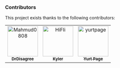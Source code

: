 ### Contributors

This project exists thanks to the following contributors:

<!-- readme: contributors,Mahmud0808/-,dependabot/-,crowdin-bot/- -start -->
<table>
	<tbody>
		<tr>
            <td align="center">
                <a href="https://github.com/Mahmud0808">
                    <img src="https://private-avatars.githubusercontent.com/u/29881338?jwt=eyJhbGciOiJIUzI1NiIsInR5cCI6IkpXVCJ9.eyJpc3MiOiJnaXRodWIuY29tIiwiYXVkIjoicmF3LmdpdGh1YnVzZXJjb250ZW50LmNvbSIsImtleSI6ImtleTEiLCJleHAiOjE3MzM5ODY1NjAsIm5iZiI6MTczMzk4NTM2MCwicGF0aCI6Ii91LzI5ODgxMzM4In0.Ek7YvVTDZvBWNZffEqr50MTF5jM9ICOt-MhmwbLWcds&v=4" width="100;" alt="Mahmud0808"/>
                    <br />
                    <sub><b>DrDisagree</b></sub>
                </a>
            </td>
            <td align="center">
                <a href="https://github.com/HiFIi">
                    <img src="https://private-avatars.githubusercontent.com/u/7686387?jwt=eyJhbGciOiJIUzI1NiIsInR5cCI6IkpXVCJ9.eyJpc3MiOiJnaXRodWIuY29tIiwiYXVkIjoicmF3LmdpdGh1YnVzZXJjb250ZW50LmNvbSIsImtleSI6ImtleTEiLCJleHAiOjE3MzM5ODU4NDAsIm5iZiI6MTczMzk4NDY0MCwicGF0aCI6Ii91Lzc2ODYzODcifQ.ooq1bS8ch_-D7JRzvkYlRA_brxBmjHX8yNxvY-xWkw0&v=4" width="100;" alt="HiFIi"/>
                    <br />
                    <sub><b>Kyler</b></sub>
                </a>
            </td>
            <td align="center">
                <a href="https://github.com/yurtpage">
                    <img src="https://private-avatars.githubusercontent.com/u/155876573?jwt=eyJhbGciOiJIUzI1NiIsInR5cCI6IkpXVCJ9.eyJpc3MiOiJnaXRodWIuY29tIiwiYXVkIjoicmF3LmdpdGh1YnVzZXJjb250ZW50LmNvbSIsImtleSI6ImtleTEiLCJleHAiOjE3MzM5ODU5MDAsIm5iZiI6MTczMzk4NDcwMCwicGF0aCI6Ii91LzE1NTg3NjU3MyJ9.erCrVM35ip3LU16I3zKFmif67LbcS9L4Xlz71MrKOyQ&v=4" width="100;" alt="yurtpage"/>
                    <br />
                    <sub><b>Yurt Page</b></sub>
                </a>
            </td>
		</tr>
	<tbody>
</table>
<!-- readme: contributors,Mahmud0808/-,dependabot/-,crowdin-bot/- -end -->
